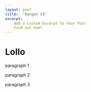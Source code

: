 ```yaml
---
layout: post
title:  "Dangan V3"
excerpt:
    Add a Custom Excerpt to Your Post
    Find out how!
---
```


# Lollo

paragraph 1

paragraph 2

paragraph 3